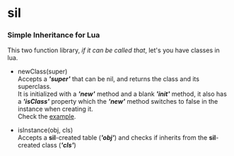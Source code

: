 # sil
### Simple Inheritance for Lua

This two function library, _if it can be called that_, let's you have classes in lua.

* newClass(super)  
Accepts a _**'super'**_ that can be nil, and returns the class and its superclass.  
It is initialized with a _**'new'**_ method and a blank _**'init'**_ method, it also has a _**'isClass'**_ property which the _**'new'**_ method switches to false in the instance when creating it.  
Check the [example](/test/vector.lua).

* isInstance(obj, cls)  
Accepts a **sil**-created table (_**'obj'**_) and checks if inherits from the **sil**-created class (_**'cls'**_)